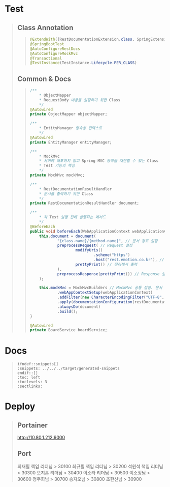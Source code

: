 # Test
> ## Class Annotation
>> ``` java
>> @ExtendWith({RestDocumentationExtension.class, SpringExtension.class})
>> @SpringBootTest
>> @AutoConfigureRestDocs
>> @AutoConfigureMockMvc
>> @Transactional
>> @TestInstance(TestInstance.Lifecycle.PER_CLASS)
>> ```
> ## Common & Docs
>> ``` java
>> /**
>>     * ObjectMapper
>>     * RequestBody 내용을 설정하기 위한 Class
>>     */
>> @Autowired
>> private ObjectMapper objectMapper;
>> 
>> /**
>>     * EntityManager 영속성 컨텍스트
>>     */
>> @Autowired
>> private EntityManager entityManager;
>> 
>> /**
>>     * MockMvc
>>     * 서버에 배포하지 않고 Spring MVC 동작을 재현할 수 있는 Class
>>     * Test 기능의 핵심
>>     */
>> private MockMvc mockMvc;
>> 
>> /**
>>     * RestDocumentationResultHandler
>>     * 문서를 출력하기 위한 Class
>>     */
>> private RestDocumentationResultHandler document;
>> 
>> /**
>>     * 각 Test 실행 전에 실행되는 메서드
>>     */
>> @BeforeEach
>> public void beforeEach(WebApplicationContext webApplicationContext, RestDocumentationContextProvider restDocumentation) {
>>     this.document = document(
>>             "{class-name}/{method-name}", // 문서 경로 설정
>>             preprocessRequest( // Request 설정
>>                     modifyUris()
>>                             .scheme("https")
>>                             .host("rest.emotion.co.kr"), // 문서에 노출되는 도메인 설정
>>                     prettyPrint() // 정리해서 출력
>>             ),
>>             preprocessResponse(prettyPrint()) // Response 설정. 정리해서 출력
>>     );
>> 
>>     this.mockMvc = MockMvcBuilders // MockMvc 공통 설정. 문서 출력 설정
>>             .webAppContextSetup(webApplicationContext)
>>             .addFilter(new CharacterEncodingFilter("UTF-8", true))
>>             .apply(documentationConfiguration(restDocumentation))
>>             .alwaysDo(document)
>>             .build();
>> }
>> 
>> @Autowired
>> private BoardService boardService;
>> ```

# Docs
> ``` adoc
> ifndef::snippets[]
> :snippets: ../../../target/generated-snippets
> endif::[]
> :toc: left
> :toclevels: 3
> :sectlinks:
> ```

# Deploy
> ## Portainer
> http://10.80.1.212:9000
> ## Port
> 최재필 책임 리더님 > 30100
> 최규필 책임 리더님 > 30200
> 석원석 책임 리더님 > 30300
> 오지훈 리더님 > 30400
> 이소라 리더님 > 30500
> 이소정님 > 30600
> 정주희님 > 30700
> 송지오님 > 30800
> 조한신님 > 30900
